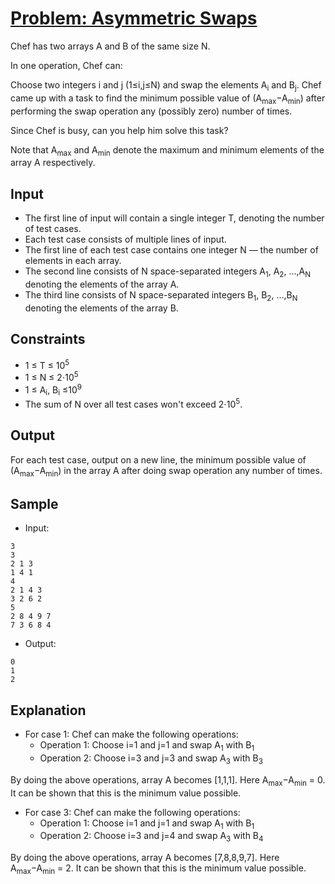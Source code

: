 # [Problem: Asymmetric Swaps](https://www.codechef.com/problems/ARRSWAP)

Chef has two arrays A and B of the same size N.

In one operation, Chef can:

Choose two integers i and j (1≤i,j≤N) and swap the elements A<sub>i</sub> and B<sub>j</sub>.
Chef came up with a task to find the minimum possible value of (A<sub>max</sub>−A<sub>min</sub>) after performing the swap operation any (possibly zero) number of times.

Since Chef is busy, can you help him solve this task?

Note that A<sub>max</sub> and A<sub>min</sub> denote the maximum and minimum elements of the array A respectively. 

## Input

- The first line of input will contain a single integer T, denoting the number of test cases.
- Each test case consists of multiple lines of input.
- The first line of each test case contains one integer N — the number of elements in each array.
- The second line consists of N space-separated integers A<sub>1</sub>, A<sub>2</sub>, ...,A<sub>N</sub> denoting the elements of the array A.
- The third line consists of N space-separated integers B<sub>1</sub>, B<sub>2</sub>, ...,B<sub>N</sub> denoting the elements of the array B. 

## Constraints

- 1 ≤ T ≤ 10<sup>5</sup>
- 1 ≤ N ≤ 2⋅10<sup>5</sup>
- 1 ≤ A<sub>i</sub>, B<sub>i</sub> ≤10<sup>9</sup>
- The sum of N over all test cases won't exceed 2⋅10<sup>5</sup>.

## Output

For each test case, output on a new line, the minimum possible value of (A<sub>max</sub>−A<sub>min</sub>) in the array A after doing swap operation any number of times.

## Sample

- Input:
```
3
3
2 1 3
1 4 1
4
2 1 4 3
3 2 6 2
5
2 8 4 9 7
7 3 6 8 4
```

- Output:
```
0
1
2
```

## Explanation

- For case 1: Chef can make the following operations:
  - Operation 1: Choose i=1 and j=1 and swap A<sub>1</sub> with B<sub>1</sub>
  - Operation 2: Choose i=3 and j=3 and swap A<sub>3</sub> with B<sub>3</sub>

By doing the above operations, array A becomes [1,1,1]. Here A<sub>max</sub>−A<sub>min</sub> = 0. It can be shown that this is the minimum value possible.
- For case 3: Chef can make the following operations:
   - Operation 1: Choose i=1 and j=1 and swap A<sub>1</sub> with B<sub>1</sub>
   - Operation 2: Choose i=3 and j=4 and swap A<sub>3</sub> with B<sub>4</sub>

By doing the above operations, array A becomes [7,8,8,9,7]. Here A<sub>max</sub>−A<sub>min</sub> = 2. It can be shown that this is the minimum value possible.
